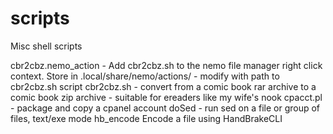 # scripts
Misc shell scripts

cbr2cbz.nemo_action	- Add cbr2cbz.sh to the nemo file manager right click context. Store in .local/share/nemo/actions/ - modify with path to cbr2cbz.sh script
cbr2cbz.sh	- convert from a comic book rar archive to a comic book zip archive - suitable for ereaders like my wife's nook
cpacct.pl	- package and copy a cpanel account 
doSed	- run sed on a file or group of files, text/exe mode
hb_encode	Encode a file using HandBrakeCLI

